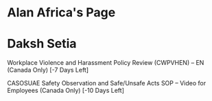 # Alan Africa's Page




# Daksh Setia


Workplace Violence and Harassment Policy Review (CWPVHEN) – EN (Canada Only) [-7 Days Left]

CASOSUAE Safety Observation and Safe/Unsafe Acts SOP – Video for Employees (Canada Only) [-10 Days Left]



